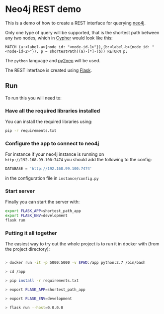 # Neo4j REST demo

This is a demo of how to create a REST interface for querying [neo4j][neo4j].

Only one type of query will be supported, that is the shortest path between any two nodes, which in [Cypher][cypher] would look like this:

```cql
MATCH (a:<label-a>{node_id: "<node-id-1>"}),(b:<label-b>{node_id: "<node-id-2>"}), p = shortestPath((a)-[*]-(b)) RETURN p;
```

The `python` language and [py2neo][py2neo] will be used.

The REST interface is created using [Flask][flask].

## Run

To run this you will need to:

### Have all the required libraries installed

You can install the required libraries using:

```bash
pip -r requirements.txt
```

### Configure the app to connect to neo4j

For instance if your neo4j instance is running on `http://192.168.99.100:7474` you should add the following to the config:

```python
DATABASE = 'http://192.168.99.100:7474'
```

in the configuration file in `instance/config.py`

### Start server

Finally you can start the server with:

```bash
export FLASK_APP=shortest_path_app
export FLASK_ENV=development
flask run
```

### Putting it all together

The easiest way to try out the whole project is to run it in docker with (from the project directory):

```bash

> docker run -it -p 5000:5000 -v $PWD:/app python:2.7 /bin/bash

> cd /app

> pip install -r requirements.txt

> export FLASK_APP=shortest_path_app

> export FLASK_ENV=development

> flask run --host=0.0.0.0

```

[neo4j]: https://neo4j.com/
[cypher]: https://neo4j.com/docs/cypher-refcard/current/
[py2neo]: http://py2neo.org/v4/
[flask]: http://flask.pocoo.org/docs/1.0/
